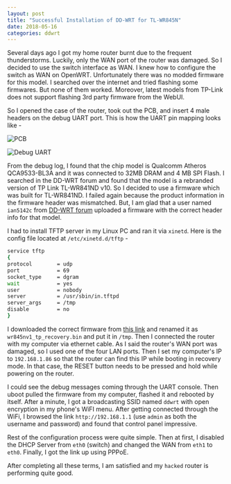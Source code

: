 ```yaml
---
layout: post
title: "Successful Installation of DD-WRT for TL-WR845N"
date: 2018-05-16
categories: ddwrt
---
```


Several days ago I got my home router burnt due to the frequent thunderstorms. Luckily, only the WAN port of the router was damaged. So I decided to use the switch interface as WAN. I knew how to configure the switch as WAN on OpenWRT. Unfortunately there was no modded firmware for this model. I searched over the internet and tried flashing some firmwares. But none of them worked. Moreover, latest models from TP-Link does not support flashing 3rd party firmware from the WebUI.

So I opened the case of the router, took out the PCB, and insert 4 male headers on the debug UART port. This is how the UART pin mapping looks like -

![PCB](https://i.imgur.com/FH7i7oT.jpg)

![Debug UART](https://i.imgur.com/aoN5zIT.jpg)

From the debug log, I found that the chip model is Qualcomm Atheros QCA9533-BL3A and it was connected to 32MB DRAM and 4 MB SPI Flash. I searched in the DD-WRT forum and found that the model is a rebranded version of TP Link TL-WR841ND v10. So I decided to use a firmware which was built for TL-WR841ND. I failed again because the product information in the firmware header was mismatched. But, I am glad that a user named `ian5142c` from [DD-WRT forum](https://www.dd-wrt.com/phpBB2/viewtopic.php?p=1107635) uploaded a firmware with the correct header info for that model.

I had to install TFTP server in my Linux PC and ran it via `xinetd`. Here is the config file located at `/etc/xinetd.d/tftp` -

```bash
service tftp
{
protocol        = udp
port            = 69
socket_type     = dgram
wait            = yes
user            = nobody
server          = /usr/sbin/in.tftpd
server_args     = /tmp
disable         = no
}
```

I downloaded the correct firmware from [this link](https://www.dd-wrt.com/phpBB2/download.php?id=40123&sid=8dea5fdab81f6bfcf0ad214be2334488) and renamed it as `wr845nv1_tp_recovery.bin` and put it in `/tmp`. Then I connected the router with my computer via ethernet cable. As I said the router's WAN port was damaged, so I used one of the four LAN ports. Then I set my computer's IP to `192.168.1.86` so that the router can find this IP while booting in recovery mode. In that case, the RESET button needs to be pressed and hold while powering on the router.

I could see the debug messages coming through the UART console. Then uboot pulled the firmware from my computer, flashed it and rebooted by itself. After a minute, I got a broadcasting SSID named `ddwrt` with open encryption in my phone's WiFI menu. After getting connected through the WiFi, I browsed the link `http://192.168.1.1` (use `admin` as both the username and password) and found that control panel impressive.

Rest of the configuration process were quite simple. Then at first, I disabled the DHCP Server from `eth0` (switch) and changed the WAN from `eth1` to `eth0`. Finally, I got the link up using PPPoE.

After completing all these terms, I am satisfied and my `hacked` router is performing quite good.
